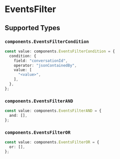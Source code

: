 # EventsFilter


## Supported Types

### `components.EventsFilterCondition`

```typescript
const value: components.EventsFilterCondition = {
  condition: {
    field: "conversationId",
    operator: "jsonContainedBy",
    value: [
      "<value>",
    ],
  },
};
```

### `components.EventsFilterAND`

```typescript
const value: components.EventsFilterAND = {
  and: [],
};
```

### `components.EventsFilterOR`

```typescript
const value: components.EventsFilterOR = {
  or: [],
};
```

